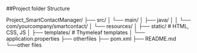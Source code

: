 ##Project folder Structure

Project_SmartContactManager/
├── src/
│   └── main/
│       ├── java/
│       │   └── com/yourcompany/smartcontact/
│       └── resources/
│           ├── static/         # HTML, CSS, JS
│           ├── templates/      # Thymeleaf templates
│           └── application.properties
├── otherfiles
├── pom.xml
├── README.md 
└──other files
